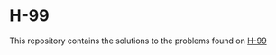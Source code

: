 # H-99
This repository contains the solutions to the problems found on [H-99](https://wiki.haskell.org/H-99:_Ninety-Nine_Haskell_Problems)
